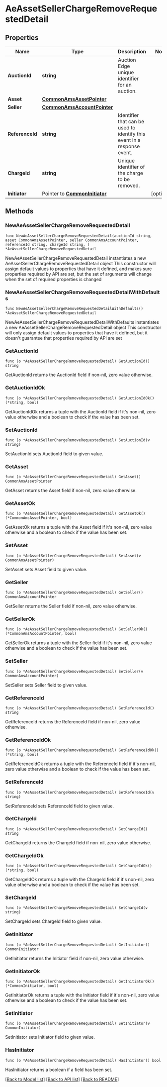 # AeAssetSellerChargeRemoveRequestedDetail

## Properties

Name | Type | Description | Notes
------------ | ------------- | ------------- | -------------
**AuctionId** | **string** | Auction Edge unique identifier for an auction. | 
**Asset** | [**CommonAmsAssetPointer**](CommonAmsAssetPointer.md) |  | 
**Seller** | [**CommonAmsAccountPointer**](CommonAmsAccountPointer.md) |  | 
**ReferenceId** | **string** | Identifier that can be used to identify this event in a response event. | 
**ChargeId** | **string** | Unique identifier of the charge to be removed. | 
**Initiator** | Pointer to [**CommonInitiator**](CommonInitiator.md) |  | [optional] 

## Methods

### NewAeAssetSellerChargeRemoveRequestedDetail

`func NewAeAssetSellerChargeRemoveRequestedDetail(auctionId string, asset CommonAmsAssetPointer, seller CommonAmsAccountPointer, referenceId string, chargeId string, ) *AeAssetSellerChargeRemoveRequestedDetail`

NewAeAssetSellerChargeRemoveRequestedDetail instantiates a new AeAssetSellerChargeRemoveRequestedDetail object
This constructor will assign default values to properties that have it defined,
and makes sure properties required by API are set, but the set of arguments
will change when the set of required properties is changed

### NewAeAssetSellerChargeRemoveRequestedDetailWithDefaults

`func NewAeAssetSellerChargeRemoveRequestedDetailWithDefaults() *AeAssetSellerChargeRemoveRequestedDetail`

NewAeAssetSellerChargeRemoveRequestedDetailWithDefaults instantiates a new AeAssetSellerChargeRemoveRequestedDetail object
This constructor will only assign default values to properties that have it defined,
but it doesn't guarantee that properties required by API are set

### GetAuctionId

`func (o *AeAssetSellerChargeRemoveRequestedDetail) GetAuctionId() string`

GetAuctionId returns the AuctionId field if non-nil, zero value otherwise.

### GetAuctionIdOk

`func (o *AeAssetSellerChargeRemoveRequestedDetail) GetAuctionIdOk() (*string, bool)`

GetAuctionIdOk returns a tuple with the AuctionId field if it's non-nil, zero value otherwise
and a boolean to check if the value has been set.

### SetAuctionId

`func (o *AeAssetSellerChargeRemoveRequestedDetail) SetAuctionId(v string)`

SetAuctionId sets AuctionId field to given value.


### GetAsset

`func (o *AeAssetSellerChargeRemoveRequestedDetail) GetAsset() CommonAmsAssetPointer`

GetAsset returns the Asset field if non-nil, zero value otherwise.

### GetAssetOk

`func (o *AeAssetSellerChargeRemoveRequestedDetail) GetAssetOk() (*CommonAmsAssetPointer, bool)`

GetAssetOk returns a tuple with the Asset field if it's non-nil, zero value otherwise
and a boolean to check if the value has been set.

### SetAsset

`func (o *AeAssetSellerChargeRemoveRequestedDetail) SetAsset(v CommonAmsAssetPointer)`

SetAsset sets Asset field to given value.


### GetSeller

`func (o *AeAssetSellerChargeRemoveRequestedDetail) GetSeller() CommonAmsAccountPointer`

GetSeller returns the Seller field if non-nil, zero value otherwise.

### GetSellerOk

`func (o *AeAssetSellerChargeRemoveRequestedDetail) GetSellerOk() (*CommonAmsAccountPointer, bool)`

GetSellerOk returns a tuple with the Seller field if it's non-nil, zero value otherwise
and a boolean to check if the value has been set.

### SetSeller

`func (o *AeAssetSellerChargeRemoveRequestedDetail) SetSeller(v CommonAmsAccountPointer)`

SetSeller sets Seller field to given value.


### GetReferenceId

`func (o *AeAssetSellerChargeRemoveRequestedDetail) GetReferenceId() string`

GetReferenceId returns the ReferenceId field if non-nil, zero value otherwise.

### GetReferenceIdOk

`func (o *AeAssetSellerChargeRemoveRequestedDetail) GetReferenceIdOk() (*string, bool)`

GetReferenceIdOk returns a tuple with the ReferenceId field if it's non-nil, zero value otherwise
and a boolean to check if the value has been set.

### SetReferenceId

`func (o *AeAssetSellerChargeRemoveRequestedDetail) SetReferenceId(v string)`

SetReferenceId sets ReferenceId field to given value.


### GetChargeId

`func (o *AeAssetSellerChargeRemoveRequestedDetail) GetChargeId() string`

GetChargeId returns the ChargeId field if non-nil, zero value otherwise.

### GetChargeIdOk

`func (o *AeAssetSellerChargeRemoveRequestedDetail) GetChargeIdOk() (*string, bool)`

GetChargeIdOk returns a tuple with the ChargeId field if it's non-nil, zero value otherwise
and a boolean to check if the value has been set.

### SetChargeId

`func (o *AeAssetSellerChargeRemoveRequestedDetail) SetChargeId(v string)`

SetChargeId sets ChargeId field to given value.


### GetInitiator

`func (o *AeAssetSellerChargeRemoveRequestedDetail) GetInitiator() CommonInitiator`

GetInitiator returns the Initiator field if non-nil, zero value otherwise.

### GetInitiatorOk

`func (o *AeAssetSellerChargeRemoveRequestedDetail) GetInitiatorOk() (*CommonInitiator, bool)`

GetInitiatorOk returns a tuple with the Initiator field if it's non-nil, zero value otherwise
and a boolean to check if the value has been set.

### SetInitiator

`func (o *AeAssetSellerChargeRemoveRequestedDetail) SetInitiator(v CommonInitiator)`

SetInitiator sets Initiator field to given value.

### HasInitiator

`func (o *AeAssetSellerChargeRemoveRequestedDetail) HasInitiator() bool`

HasInitiator returns a boolean if a field has been set.


[[Back to Model list]](../README.md#documentation-for-models) [[Back to API list]](../README.md#documentation-for-api-endpoints) [[Back to README]](../README.md)


